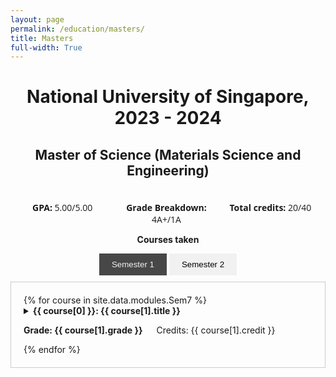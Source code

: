 ```yaml
---
layout: page
permalink: /education/masters/
title: Masters
full-width: True
---
```


<h1 style="text-align: center;">National University of Singapore, 2023 - 2024</h1>
<h2 style="text-align: center;"> Master of Science (Materials Science and Engineering)</h2>
<div class="container">
  <div class=item><b>GPA:</b> 5.00/5.00 </div>
  <div class=item><b>Grade Breakdown:</b> 4A+/1A </div>
  <div class=item><b>Total credits:</b> 20/40 </div>
</div>
<p style="text-align: center;"><b>Courses taken</b></p>

<div class="tab-container">
    <div class="bar">
        <button class="tablinks selected" onclick="openTab(event, 'sem_1')">Semester 1</button>
        <button class="tablinks" onclick="openTab(event, 'sem_2')">Semester 2</button>
    </div>
    <div id="sem_1" class="tabcontent active">
        {% for course in site.data.modules.Sem7 %}
            <details>
            <summary>
                <b>{{ course[0] }}: {{ course[1].title }}</b>
                <p><b>Grade: {{ course[1].grade }}</b> &emsp; Credits: {{ course[1].credit }}</p>
            </summary>
            <p>{{ course[1].description }}</p>
            </details>
        {% endfor %}
    </div>
    <div id="sem_2" class="tabcontent">
        {% for course in site.data.modules.Sem8 %}
            <details>
            <summary>
                <b>{{ course[0] }}: {{ course[1].title }}</b>
                <p><b>Grade: {{ course[1].grade }}</b> &emsp; Credits: {{ course[1].credit }}</p>
            </summary>
            <p>{{ course[1].description }}</p>
            </details>
        {% endfor %}
    </div>
</div>

<script>
  function openTab(evt, sem) {
    var i, tabcontent, tablinks;
    tabcontent = document.getElementsByClassName("tabcontent");
    for (i = 0; i < tabcontent.length; i++) {
        tabcontent[i].style.display = "none";
        tabcontent[i].className = tabcontent[i].className.replace(" active", "");
    }
    tablinks = document.getElementsByClassName("tablinks");
    for (i = 0; i < tablinks.length; i++) {
        tablinks[i].className = tablinks[i].className.replace(" selected", "");
    }
    document.getElementById(sem).style.display = "block";
    document.getElementById(sem).className += " active";
    evt.currentTarget.className += " selected";
    }
</script>

<style>
    .container {
    display: grid;
    text-align: center;
    padding-top: 20px;
    font-family: 'Open Sans';
    }

    @media screen and (min-width:700px) {
        .container {
        grid-template-columns: 33% 33% 33%
        }
    }

    .tab-container {
    border: None;
    padding: 0px;
    align-items: center;
    text-align: center;
    }

    button {
    background-color: #f1f1f1;
    border: none;
    padding: 10px 20px;
    cursor: pointer;
    transition: background-color 0.3s;
    }

    .tabcontent {
    display: none;
    text-align: left;
    border: 1px solid #ccc;
    padding: 20px;
    }

    .selected {
        background-color: #474747;
        color: #f1f1f1;
    }

    .active {
        display: block;
    }

    .bar {
    display: inline-block;
    margin-bottom: 10px;
    }
   
</style>